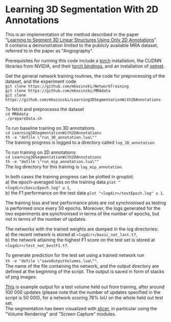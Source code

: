 # Learning 3D Segmentation With 2D Annotations
This is an implementation of the method described in the paper  
"[Learning to Segment 3D Linear Structures Using Only 2D Annotations](https://infoscience.epfl.ch/record/256857)".  
It contains a demonstration limited to the publicly available MRA dataset, referred to in the paper as "Angiography".

Prerequisites for running this code include a [torch](http://torch.ch/docs/getting-started.html) installation, the CUDNN libraries from NVIDIA, and their [torch bindings](https://github.com/soumith/cudnn.torch), 
and an installation of [optnet](https://github.com/fmassa/optimize-net).

Get the general network training routines, the code for preprocessing of the dataset, and the experiment code  
`git clone https://github.com/mkozinski/NetworkTraining`  
`git clone https://github.com/mkozinski/MRAdata`  
`git clone https://github.com/mkozinski/Learning3DSegmentationWith2DAnnotations`  

To fetch and preprocesss the dataset  
`cd MRAdata`  
`./prepareData.sh`

To run baseline training on 3D annotations  
`cd Learning3DSegmentationWith2DAnnotations`  
`th -e "dofile \"run_3D_annotation.lua\""`  
The training progress is logged to a directory called `log_3D_annotation`.

To run training on 2D annotations  
`cd Learning3DSegmentationWith2DAnnotations`  
`th -e "dofile \"run_mip_annotation.lua\""`  
The log directory for this training is `log_mip_annotation`.

In both cases the training progress can be plotted in gnuplot:  
a) the epoch-averaged loss on the training data `plot "<logdir>/basicEpoch.log" u 1`,  
b) the F1 performance on the test data `plot "<logdir>/testEpoch.log" u 1`.

The training loss and test performance plots are not synchronised as testing is performed once every 50 epochs.
Moreover, the logs generated for the two experiments are synchronised in terms of the number of epochs, but not in terms of the number of updates.

The networks with the trained weights are dumped in the log directories:  
a) the recent network is stored at `<logdir>/basic_net_last.t7`,  
b) the network attaining the highest F1 score on the test set is stored at `<logdir>/test_net_bestF1.t7`.

To generate prediction for the test set using a trained network run  
`th -e "dofile \"saveOutputVolumes.lua\""`.  
The name of the file containing the network, and the output directory are defined at the beginning of the script.
The output is saved in form of stacks of png images.

[This](http://documents.epfl.ch/users/k/ko/kozinski/www/brain_vasculature.gif) is example output for a test volume held out from training, after around 100 000 updates (please note that the number of updates specified in the script is 50 000), for a network scoring 76% IoU on the whole held out test set.  
The segmentation has been visualized with [slicer](https://www.slicer.org/), in particular using the "Volume Rendering" and "Screen Capture" modules.

